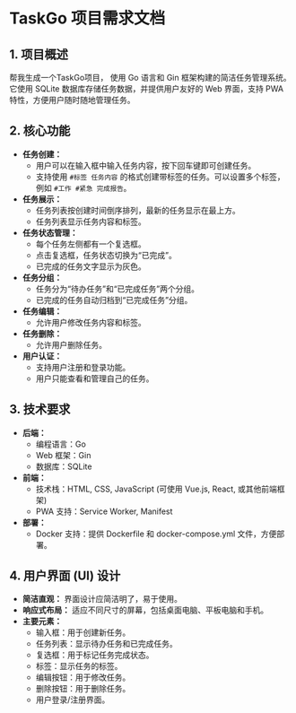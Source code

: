 # TaskGo 项目需求文档

## 1. 项目概述

帮我生成一个TaskGo项目， 使用 Go 语言和 Gin 框架构建的简洁任务管理系统。它使用 SQLite 数据库存储任务数据，并提供用户友好的 Web 界面，支持 PWA 特性，方便用户随时随地管理任务。

## 2. 核心功能

- **任务创建：**
  - 用户可以在输入框中输入任务内容，按下回车键即可创建任务。
  - 支持使用 `#标签 任务内容` 的格式创建带标签的任务。可以设置多个标签，例如 `#工作 #紧急 完成报告`。
- **任务展示：**
  - 任务列表按创建时间倒序排列，最新的任务显示在最上方。
  - 任务列表显示任务内容和标签。
- **任务状态管理：**
  - 每个任务左侧都有一个复选框。
  - 点击复选框，任务状态切换为“已完成”。
  - 已完成的任务文字显示为灰色。
- **任务分组：**
  - 任务分为“待办任务”和“已完成任务”两个分组。
  - 已完成的任务自动归档到“已完成任务”分组。
- **任务编辑：**
  - 允许用户修改任务内容和标签。
- **任务删除：**
  - 允许用户删除任务。
- **用户认证：**
  - 支持用户注册和登录功能。
  - 用户只能查看和管理自己的任务。

## 3. 技术要求

- **后端：**
  - 编程语言：Go
  - Web 框架：Gin
  - 数据库：SQLite
- **前端：**
  - 技术栈：HTML, CSS, JavaScript (可使用 Vue.js, React, 或其他前端框架)
  - PWA 支持：Service Worker, Manifest
- **部署：**
  - Docker 支持：提供 Dockerfile 和 docker-compose.yml 文件，方便部署。

## 4. 用户界面 (UI) 设计

- **简洁直观：** 界面设计应简洁明了，易于使用。
- **响应式布局：** 适应不同尺寸的屏幕，包括桌面电脑、平板电脑和手机。
- **主要元素：**
  - 输入框：用于创建新任务。
  - 任务列表：显示待办任务和已完成任务。
  - 复选框：用于标记任务完成状态。
  - 标签：显示任务的标签。
  - 编辑按钮：用于修改任务。
  - 删除按钮：用于删除任务。
  - 用户登录/注册界面。
